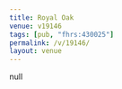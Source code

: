 ```yaml
---
title: Royal Oak
venue: v19146
tags: [pub, "fhrs:430025"]
permalink: /v/19146/
layout: venue
---
```

null
